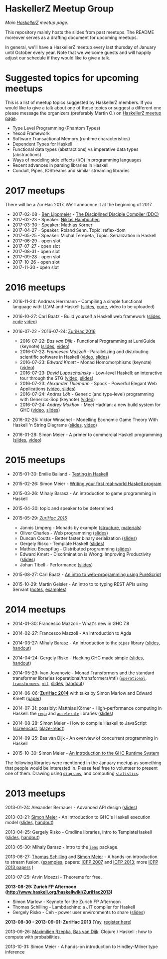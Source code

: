 HaskellerZ Meetup Group
=======================

*Main [HaskellerZ](http://www.meetup.com/HaskellerZ/) meetup page.*

This repository mainly hosts the slides from past meetups.
The README moreover serves as a drafting document for upcoming meetups.

In general, we'll have a HaskellerZ meetup every last thursday of January until October every year.
Note that we welcome guests and will happily adjust our schedule if they would like to give a talk.


Suggested topics for upcoming meetups
=====================================

This is a list of meetup topics suggested by HaskellerZ members. If you would like to give a talk about one of these topics or suggest a different one please message the organizers (preferably Martin O.) on [HaskellerZ meetup page](http://www.meetup.com/HaskellerZ/).

* Type Level Programming (Phantom Types)
* Yesod Framework
* Software Transactional Memory (runtime characteristics)
* Dependent Types for Haskell
* Functional data types (abstractions) vs imperative data types (abstractions)
* Ways of modeling side effects (I/O) in programming languages
* Recent advances in parsing libraries in Haskell
* Conduit, Pipes, IOStreams and similar streaming libraries


2017 meetups
============

There will be a ZuriHac 2017. We'll announce it at the beginning of 2017.

* 2017-02-08 - [Ben Lippmeier](http://benl.ouroborus.net/) - [The Disciplined Disciple Compiler (DDC)](http://disciple.ouroborus.net/)
* 2017-02-23 - Speaker: [Niklas Hambüchen](https://github.com/nh2)
* 2017-03-30 - Speaker: [Mathias Körner](https://www.linkedin.com/in/mkoerner)
* 2017-04-27 - Speaker: Roland Senn. Topic: reflex-dom 
* 2017-05-25 - Speaker: Michal Terepeta, Topic: Serialization in Haskell
* 2017-06-29 - open slot
* 2017-07-27 - open slot
* 2017-08-31 - open slot
* 2017-09-28 - open slot
* 2017-10-26 - open slot
* 2017-11-30 - open slot


2016 meetups
============

* 2016-11-24: Andreas Herrmann -
  Compiling a simple functional language with LLVM and Haskell
  ([slides](https://github.com/aherrmann/simply_llvm/blob/master/slides/slides.md),
   [code](https://github.com/aherrmann/simply_llvm),
   video to be uploaded)

* 2016-10-27: Carl Baatz - Build yourself a Haskell web framework
  ([slides](https://cbaatz.github.io/build-a-haskell-web-framework/),
  [code](https://github.com/cbaatz/build-a-haskell-web-framework/tree/master/demo)
  [video](https://www.youtube.com/watch?v=etuSnom2v2M))

* 2016-07-22 - 2016-07-24: [ZuriHac 2016](https://wiki.haskell.org/ZuriHac2016)
  * 2016-07-22: *Bas van Dijk* - Functional Programming at LumiGuide (keynote)
    ([slides](https://github.com/meiersi/HaskellerZ/raw/master/meetups/20160722-ZuriHac2016_Bas_van_Dijk_FP-at-LumiGuide/Bas_van_Dijk-FP_at_LumiGuide-ZuriHac2016.pptx), [video](https://www.youtube.com/watch?v=IKznN_TYjZk))
  * 2016-07-22: *Francesco Mazzoli* - Parallelizing and distributing scientific software in Haskell
    ([video](https://www.youtube.com/watch?v=4py8BYIw1DI),
    [slides](zurihac/2016/talks/ZuriHac%202016%20-%20Mazzoli%20-%20Parallelizing%20and%20distributing%20scientific%20software%20in%20Haskell.pdf))
  * 2016-07-23: *Edward Kmett* - Monad Homomorphisms (keynote)
    ([video](https://www.youtube.com/watch?v=YTaNkWjd-ac))
  * 2016-07-23: *David Luposchainsky* - Low-level Haskell: an interactive tour through the STG
    ([video](https://www.youtube.com/watch?v=-MFk7PIKYsg),
    [slides](https://github.com/quchen/talks/tree/master/2016-07-23_zurihac_stg))
  * 2016-07-23: *Alexander Thiemann* - Spock - Powerful Elegant Web Applications
    ([video](https://www.youtube.com/watch?v=-b-Oz6y-n_Y),
    [slides](zurihac/2016/talks/ZuriHac%202016%20-%20Thiemann%20-%20Spock.pdf))
  * 2016-07-24: *Andres Löh* - Generic (and type-level) programming with Generics-Sop (keynote)
    ([video](https://www.youtube.com/watch?v=sQxH349HOik))
  * 2016-07-24:	*Andrey Mokhov* - Meet Hadrian: a new build system for GHC
    ([video](https://www.youtube.com/watch?v=uLzP8YEfl9o),
    [slides](zurihac/2016/talks/ZuriHac%202016%20-%20Mokhov%20-%20Meet%20Hadrian,%20a%20new%20build%20system%20of%20GHC.pptx))

* 2016-02-25: Viktor Winschel - Modelling Economic Game Theory With Haskell 'n String Diagrams
  ([slides](meetups/20160225-Modelling_economic_game_theory_with_Haskell/HaskellerZ_2016_winschel.pdf),
  [video](https://www.youtube.com/watch?v=0XU5MYa0d1w))


* 2016-01-28: Simon Meier - A primer to commercial Haskell programming
  ([slides](meetups/20160128-A_primer_to_commercial_Haskell_programming/slides/commercial_haskell_primer.md),
  [video](https://www.youtube.com/watch?v=ywOvfjpbYR4))


2015 meetups
============

* 2015-01-30: Emilie Balland - [Testing in Haskell](http://rawgit.com/meiersi/HaskellerZ/master/meetups/2015_01-29-Property_Based_Testing/slides.html)

* 2015-02-26: Simon Meier - [Writing your first real-world Haskell program](meetups/2015-02-26-Writing_your_first_real_world_Haskell_application/real_world_haskell_intro.markdown)

* 2015-03-26: Mihaly Barasz - An introduction to game programming in Haskell

* 2015-04-30: topic and speaker to be determined

* 2015-05-29: *[ZuriHac 2015](https://wiki.haskell.org/ZuriHac2015)*

  - Jannis Limperg    - Monads by example ([structure](meetups/20150529-ZuriHac2015_Jannis_Limperg-Monads_by_Example/structure), [materials](meetups/20150529-ZuriHac2015_Jannis_Limperg-Monads_by_Example))
  - Oliver Charles    - Web programming ([slides](meetups/20150529-ZuriHac2015_Oliver_Charles-Web_Programming))
  - Duncan Coutts     - Better faster binary serialization ([slides](meetups/20150529-ZuriHac2015_Duncan_Coutts-Better_Faster_Binary_Serialization))
  - Gergely Risko     - Template Haskell ([slides](http://tiny.cc/nilcons-th))
  - Mathieu Boespflug - Distributed programming ([slides](meetups/20150530-ZuriHac2015_Mathieu_Boespflug-Distributed_Programming))
  - Edward Kmett      - Discrimination is Wrong: Improving Productivity  ([slides](meetups/20150530-ZuriHac2015_Edward_Kmett-Discrimination_is_Wrong_Improving_Productivity))
  - Johan Tibell      - Performance ([slides](meetups/20150531-ZuriHac2015_Johan_Tibell-Performance))

* 2015-08-27: Carl Baatz - [An intro to web-programming using PureScript](https://github.com/cbaatz/purescript-intro)

* 2015-10-29: Martin Geisler - An intro to to typing REST APIs using
  Servant ([notes](meetups/20151029-Introduction-to-Servant/notes.md),
  [examples](meetups/20151029-Introduction-to-Servant/))

2014 meetups
============

* 2014-01-30: Francesco Mazzoli - What's new in GHC 7.8

* 2014-02-27: Francesco Mazzoli - An introduction to Agda

* 2014-03-27: Mihaly Barasz - An introduction to the `pipes` library
              ([slides](http://rawgit.com/meiersi/HaskellerZ/master/meetups/20140327-Pipes/final/pipes.html),
               [handout](http://rawgit.com/meiersi/HaskellerZ/master/meetups/20140327-Pipes/final/pipes-handout.html))

* 2014-04-24: Gergely Risko - Hacking GHC made simple
              ([slides](http://rawgit.com/meiersi/HaskellerZ/master/meetups/20140423-GHC_Hacking/final/ghchack.html),
               [handout](http://rawgit.com/meiersi/HaskellerZ/master/meetups/20140423-GHC_Hacking/final/ghchack-handout.html))

* 2014-05-29: Ivan Jovanovic - Monad Transformers and the standard transformer libraries (operational/transformers/mtl)
              ([`operational`](http://hackage.haskell.org/package/operational),
               [`transformers`](http://hackage.haskell.org/package/transformers),
               [`mtl`](http://hackage.haskell.org/package/mtl),
               [slides](http://rawgit.com/meiersi/HaskellerZ/master/meetups/20140529-make-you-a-monad/final/make-you-a-monad.html),
               [handout](http://rawgit.com/meiersi/HaskellerZ/master/meetups/20140529-make-you-a-monad/final/make-you-a-monad-handout.html))

* 2014-06-06: **[ZuriHac 2014](http://www.haskell.org/haskellwiki/ZuriHac2014)** with talks by Simon Marlow and Edward Kmett
              ([paper](meetups/20140606-ZuriHac_Edward_Kmett-Functionally_Oblivious/Functionally_Oblivious.pdf?raw=true))

* 2014-07-31: possibly: Matthias Körner - High-performance computing in Haskell: the [`repa`](http://hackage.haskell.org/package/repa) and [`accelerate`](http://hackage.haskell.org/package/accelerate) libraries
              ([slides](http://rawgit.com/meiersi/HaskellerZ/master/meetups/20140731-Intro-Multi-Core-And-GPU/Introduction.html))

* 2014-08-28: Simon Meier - How to compile Haskell to JavaScript ([screencast](https://www.youtube.com/watch?v=4nTnC0t7pzY), [blaze-react](https://github.com/meiersi/blaze-react))

* 2014-09-25: Bas van Dijk - An overview of concurrent programming in Haskell

* 2015-10-30: Simon Meier - [An introduction to the GHC Runtime System](meetups/20130321-Intro_GHC_RTS/intro_ghc_rts-talk.md)

The following libraries were mentioned in the January meetup as something that people would be interested in. Please feel free to volunteer to present one of them.
    Drawing using [`diagrams`](http://hackage.haskell.org/package/diagrams), and computing
    [`statistics`](http://hackage.haskell.org/package/statistics).


2013 meetups
============

2013-01-24: Alexander Bernauer - Advanced API design ([slides](https://docs.google.com/presentation/d/1wLsW5xzFL1A8JPY3BwXpFCnad8Ri3dFomgySP76c75I))

2013-03-21:
  [Simon Meier](https://github.com/meiersi) - An Introduction to GHC's Haskell execution model
  ([slides](http://rawgit.com/meiersi/HaskellerZ/master/meetups/20130321-Intro_GHC_RTS/finished_talk/slides.html),
   [handout](http://rawgit.com/meiersi/HaskellerZ/master/meetups/20130321-Intro_GHC_RTS/finished_talk/handout.html))

2013-04-25:
  Gergely Risko - Cmdline libraries, intro to TemplateHaskell
  ([slides](http://rawgit.com/meiersi/HaskellerZ/master/meetups/20130425-HFlags_and_Template_Haskell/final/hflags.html),
   [handout](http://rawgit.com/meiersi/HaskellerZ/master/meetups/20130425-HFlags_and_Template_Haskell/final/hflags-handout.html))

2013-05-30: Mihaly Barasz - Intro to the [`lens`](http://hackage.haskell.org/package/lens) package.

2013-06-27:
  [Thomas Schilling](https://github.com/nominolo) and
  [Simon Meier](https://github.com/meiersi) - A hands-on introduction to stream fusion.
  ([examples](meetups/2013-06-27-Stream_Fusion),
   papers: [ICFP 2007](http://citeseer.ist.psu.edu/viewdoc/summary?doi=10.1.1.104.7401) and
          [ICFP 2013](http://research.microsoft.com/en-us/um/people/simonpj/papers/ndp/haskell-beats-C.pdf);
   more [ICFP 2013 papers](https://github.com/gasche/icfp2013-papers)
  )


2013-07-25: Arvin Moezzi - Theorems for free.

**2013-08-29: Zurich FP Afternoon (http://www.haskell.org/haskellwiki/ZuriHac2013)**

  - Simon Marlow     - Keynote for the Zurich FP Afternoon
  - Thomas Schilling - Lambdachine: a JIT compiler for Haskell
  - Gergely Risko    - Ceh - power user environments to share ([slides](http://rawgit.com/errge/ceh/master/doc/fpafternoon-zurich-20130829/final/ceh.html))

**2013-08-30 - 2013-09-01: ZuriHac 2013** (Yay, [register here](http://www.haskell.org/haskellwiki/ZuriHac2013))

2013-09-26: [Maximilien Rzepka](https://github.com/maxrzepka), [Bas van Dijk](https://github.com/basvandijk): Clojure / Haskell : how to compute with probabilities.

2013-10-31: Simon Meier - A hands-on introduction to Hindley-Milner type inference

